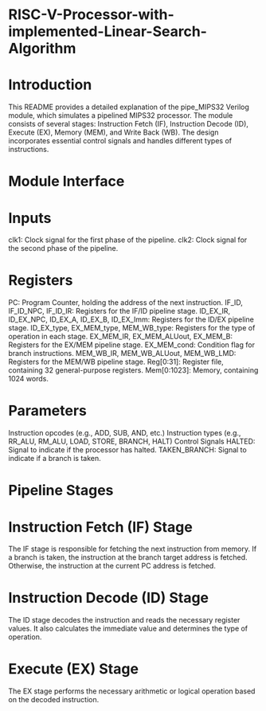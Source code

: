 # RISC-V-Processor-with-implemented-Linear-Search-Algorithm
# Introduction
This README provides a detailed explanation of the pipe_MIPS32 Verilog module, which simulates a pipelined MIPS32 processor. The module consists of several stages: Instruction Fetch (IF), Instruction Decode (ID), Execute (EX), Memory (MEM), and Write Back (WB). The design incorporates essential control signals and handles different types of instructions.

# Module Interface
# Inputs
clk1: Clock signal for the first phase of the pipeline.
clk2: Clock signal for the second phase of the pipeline.
# Registers
PC: Program Counter, holding the address of the next instruction.
IF_ID, IF_ID_NPC, IF_ID_IR: Registers for the IF/ID pipeline stage.
ID_EX_IR, ID_EX_NPC, ID_EX_A, ID_EX_B, ID_EX_Imm: Registers for the ID/EX pipeline stage.
ID_EX_type, EX_MEM_type, MEM_WB_type: Registers for the type of operation in each stage.
EX_MEM_IR, EX_MEM_ALUout, EX_MEM_B: Registers for the EX/MEM pipeline stage.
EX_MEM_cond: Condition flag for branch instructions.
MEM_WB_IR, MEM_WB_ALUout, MEM_WB_LMD: Registers for the MEM/WB pipeline stage.
Reg[0:31]: Register file, containing 32 general-purpose registers.
Mem[0:1023]: Memory, containing 1024 words.
# Parameters
Instruction opcodes (e.g., ADD, SUB, AND, etc.)
Instruction types (e.g., RR_ALU, RM_ALU, LOAD, STORE, BRANCH, HALT)
Control Signals
HALTED: Signal to indicate if the processor has halted.
TAKEN_BRANCH: Signal to indicate if a branch is taken.

# Pipeline Stages
# Instruction Fetch (IF) Stage
The IF stage is responsible for fetching the next instruction from memory. If a branch is taken, the instruction at the branch target address is fetched. Otherwise, the instruction at the current PC address is fetched.
# Instruction Decode (ID) Stage
The ID stage decodes the instruction and reads the necessary register values. It also calculates the immediate value and determines the type of operation.
# Execute (EX) Stage
The EX stage performs the necessary arithmetic or logical operation based on the decoded instruction.
